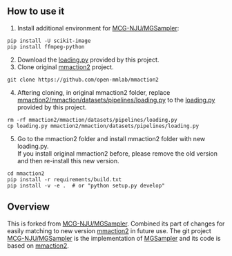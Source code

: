 ## How to use it
1. Install additional environment for [MCG-NJU/MGSampler](https://github.com/MCG-NJU/MGSampler):  
```
pip install -U scikit-image
pip install ffmpeg-python
```
2. Download the [loading.py](https://github.com/lissa2077/MGSampler/blob/main/loading.py) provided by this project.  
3. Clone original [mmaction2](https://github.com/open-mmlab/mmaction2) project.  
```
git clone https://github.com/open-mmlab/mmaction2
```
4. Aftering cloning, in original mmaction2 folder, replace [mmaction2/mmaction/datasets/pipelines/loading.py](https://github.com/open-mmlab/mmaction2/blob/master/mmaction/datasets/pipelines/loading.py) to the [loading.py](https://github.com/lissa2077/MGSampler/blob/main/loading.py) provided by this project.  
```
rm -rf mmaction2/mmaction/datasets/pipelines/loading.py
cp loading.py mmaction2/mmaction/datasets/pipelines/loading.py
```
5. Go to the mmaction2 folder and install mmaction2 folder with new loading.py.  
If you install original mmaction2 before, please remove the old version and then re-install this new version.
```
cd mmaction2
pip install -r requirements/build.txt
pip install -v -e .  # or "python setup.py develop"
```


## Overview
This is forked from [MCG-NJU/MGSampler](https://github.com/MCG-NJU/MGSampler). Combined its part of changes for easily matching to new version [mmaction2](https://github.com/open-mmlab/mmaction2) in future use.
The git project [MCG-NJU/MGSampler](https://github.com/MCG-NJU/MGSampler) is the implementation of [MGSampler](https://arxiv.org/abs/2104.09952) and its code is based on [mmaction2](https://github.com/open-mmlab/mmaction2).
